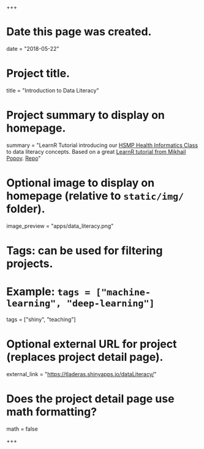 +++
# Date this page was created.
date = "2018-05-22"

# Project title.
title = "Introduction to Data Literacy"

# Project summary to display on homepage.
summary = "LearnR Tutorial introducing our [HSMP Health Informatics Class](https://laderast.github.io/HSMP410/) to data literacy concepts. Based on a great [LearnR tutorial from Mikhail Popov](https://github.com/bearloga/wmf-allhands18). [Repo](https://github.com/laderast/dataLiteracyTutorial)"

# Optional image to display on homepage (relative to `static/img/` folder).
image_preview = "apps/data_literacy.png"

# Tags: can be used for filtering projects.
# Example: `tags = ["machine-learning", "deep-learning"]`
tags = ["shiny", "teaching"]

# Optional external URL for project (replaces project detail page).
external_link = "https://tladeras.shinyapps.io/dataLiteracy/"

# Does the project detail page use math formatting?
math = false

+++

